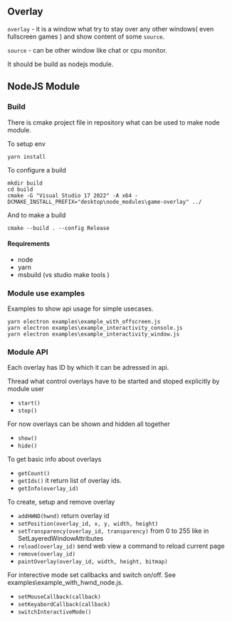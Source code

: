 ## Overlay
`overlay` - it is a window what try to stay over any other windows( even fullscreen games ) and show content of some `source`. 

`source` - can be other window like chat or cpu monitor. 

It should be build as nodejs module. 

## NodeJS Module 
### Build 
  There is cmake project file in repository what can be used to make node module. 

To setup env 
```
yarn install
```

To configure a build
```
mkdir build
cd build
cmake -G "Visual Studio 17 2022" -A x64 -DCMAKE_INSTALL_PREFIX="desktop\node_modules\game-overlay" ../
```

And to make a build
```
cmake --build . --config Release
```

#### Requirements
- node
- yarn
- msbuild (vs studio make tools )

### Module use examples
  Examples to show api usage for simple usecases. 
```
yarn electron examples\example_with_offscreen.js
yarn electron examples\example_interactivity_console.js
yarn electron examples\example_interactivity_window.js
```
  

### Module API
Each overlay has ID by which it can be adressed in api.

Thread what control overlays have to be started and stoped explicitly by module user
- `start()` 
- `stop()`

For now overlays can be shown and hidden all together
- `show()`
- `hide()`

To get basic info about overlays 
- `getCount()`
- `getIds()` it return list of overlay ids. 
- `getInfo(overlay_id)`

To create, setup and remove overlay
- `addHWND(hwnd)` return overlay id 
- `setPosition(overlay_id, x, y, width, height)`
- `setTransparency(overlay_id, transparency)` from 0 to 255 like in SetLayeredWindowAttributes 
- `reload(overlay_id)` send web view a command to reload current page
- `remove(overlay_id)`
- `paintOverlay(overlay_id, width, height, bitmap)` 

For interective mode set callbacks and switch on/off. See examples\example_with_hwnd_node.js. 
- `setMouseCallback(callback)` 
- `setKeyabordCallback(callback)`
- `switchInteractiveMode()` 
